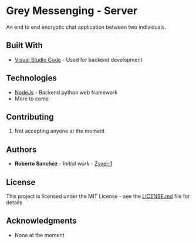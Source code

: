 
# Grey Messenging - Server
An end to end encryptic chat application between two individuals.

## Built With

* [Visual Studio Code](https://code.visualstudio.com/) - Used for backend development

## Technologies

* [NodeJs](https://https://www.djangoproject.com/) - Backend python web framework
* More to come

## Contributing

1. Not accepting anyone at the moment

## Authors
* **Roberto Sanchez** - *Initial work* - [Zyxel-1](https://github.com/Zyxel-1)

## License

This project is licensed under the MIT License - see the [LICENSE.md](LICENSE.md) file for details

## Acknowledgments
* None at the moment
